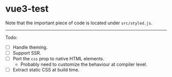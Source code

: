 # vue3-test

Note that the important piece of code is located under `src/styled.js`.

---

Todo:

- [ ] Handle theming.
- [ ] Support SSR.
- [ ] Port the `css` prop to native HTML elements.
  - Probably need to customize the behaviour at compiler level.
- [ ] Extract static CSS at build time.
